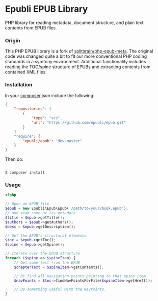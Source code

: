 # Epubli EPUB Library #

PHP library for reading metadata, document structure, and plain text contents from EPUB files.

### Origin ###

This PHP EPUB library is a fork of [splitbrain/php-epub-meta](https://github.com/splitbrain/php-epub-meta).
The original code was changed quite a bit to fit our more conventional PHP coding standards in a symfony environment.
Additional functionality includes reading the TOC/spine structure of EPUBs and extracting contents from contained XML files.

### Installation ###

In your [composer](https://getcomposer.org/).json include the following:

```json
{
    "repositories": [
        {
            "type": "vcs",
            "url": "https://github.com/epubli/epub.git"
        }
    ]
    "require": {
        "epubli/epub": "dev-master"
    }
}
```
Then do:

```shell

$ composer install
```


### Usage ###


```php
<?php

// Open an EPUB file
$epub = new Epubli\Epub\Epub('/path/to/your/book.epub');
// and read some of its metadata
$title = $epub->getTitle();
$authors = $epub->getAuthors();
$desc = $epub->getDescription();

// Get the EPUB’s structural elements
$toc = $epub->getToc();
$spine = $epub->getSpine();

// Iterate over the EPUB structure
foreach ($spine as $spineItem) {
    // Get some text from the EPUB
    $chapterText = $spineItem->getContents();

    // Or find all navigation points pointing to that spine item
    $navPoints = $toc->findNavPointsForFile($spineItem->getHref());

    // Do something useful with the NavPoints.
}

```
